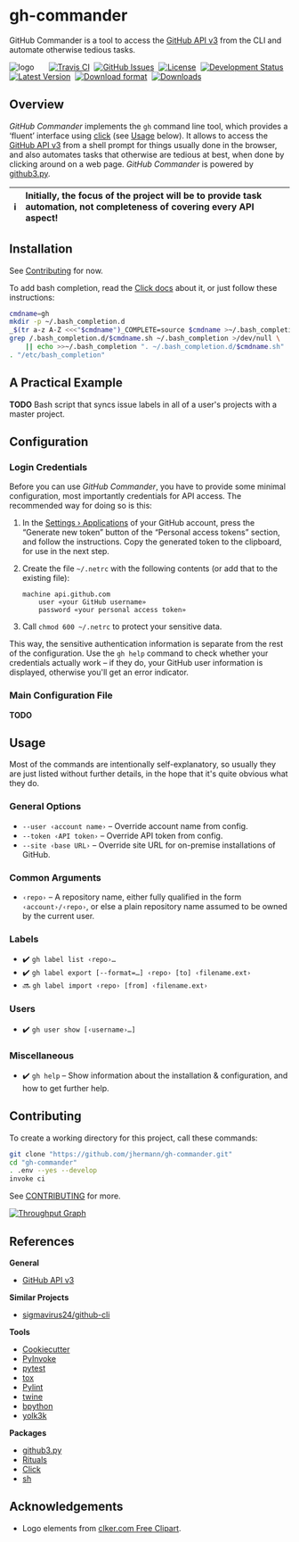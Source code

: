 # gh-commander

GitHub Commander is a tool to access the
[GitHub API v3](https://developer.github.com/v3/)
from the CLI and automate otherwise tedious tasks.

![logo](https://raw.githubusercontent.com/jhermann/gh-commander/master/docs/_static/logo-64.png)
 
 [![Travis CI](https://api.travis-ci.org/jhermann/gh-commander.svg)](https://travis-ci.org/jhermann/gh-commander)
 [![GitHub Issues](https://img.shields.io/github/issues/jhermann/gh-commander.svg)](https://github.com/jhermann/gh-commander/issues)
 [![License](https://img.shields.io/pypi/l/gh-commander.svg)](https://github.com/jhermann/gh-commander/blob/master/LICENSE)
 [![Development Status](https://pypip.in/status/gh-commander/badge.svg)](https://pypi.python.org/pypi/gh-commander/)
 [![Latest Version](https://img.shields.io/pypi/v/gh-commander.svg)](https://pypi.python.org/pypi/gh-commander/)
 [![Download format](https://pypip.in/format/gh-commander/badge.svg)](https://pypi.python.org/pypi/gh-commander/)
 [![Downloads](https://img.shields.io/pypi/dw/gh-commander.svg)](https://pypi.python.org/pypi/gh-commander/)


## Overview

*GitHub Commander* implements the ``gh`` command line tool,
which provides a ‘fluent’ interface
using [click](https://github.com/mitsuhiko/click)
(see [Usage](#usage) below).
It allows to access the
[GitHub API v3](https://developer.github.com/v3/)
from a shell prompt for things usually done in the browser,
and also automates tasks that otherwise are tedious at best,
when done by clicking around on a web page.
*GitHub Commander* is powered by [github3.py](https://github.com/sigmavirus24/github3.py).

:information_source: | Initially, the focus of the project will be to provide task automation, not completeness of covering every API aspect!
---- | :----


## Installation

See [Contributing](#contributing) for now.

To add bash completion, read the [Click docs](http://click.pocoo.org/4/bashcomplete/#activation) about it,
or just follow these instructions:

```sh
cmdname=gh
mkdir -p ~/.bash_completion.d
_$(tr a-z A-Z <<<"$cmdname")_COMPLETE=source $cmdname >~/.bash_completion.d/$cmdname.sh
grep /.bash_completion.d/$cmdname.sh ~/.bash_completion >/dev/null \
    || echo >>~/.bash_completion ". ~/.bash_completion.d/$cmdname.sh"
. "/etc/bash_completion"
```


## A Practical Example

**TODO** Bash script that syncs issue labels in all of a user's projects with a master project.


## Configuration

### Login Credentials
Before you can use *GitHub Commander*, you have to provide some minimal configuration,
most importantly credentials for API access. The recommended way for doing so is this:

 1. In the [Settings › Applications](https://github.com/settings/applications) of your GitHub account,
    press the “Generate new token” button of the “Personal access tokens” section, and follow the instructions.
    Copy the generated token to the clipboard, for use in the next step.
 2. Create the file ``~/.netrc`` with the following contents (or add that to the existing file):

        machine api.github.com
            user «your GitHub username»
            password «your personal access token»

 3. Call ``chmod 600 ~/.netrc`` to protect your sensitive data.

This way, the sensitive authentication information is separate from the rest of the configuration.
Use the ``gh help`` command to check whether your credentials actually work
– if they do, your GitHub user information is displayed, otherwise you'll get an error indicator.


### Main Configuration File

**TODO**


## Usage

Most of the commands are intentionally self-explanatory,
so usually they are just listed without further details,
in the hope that it's quite obvious what they do.


### General Options

 * ``--user ‹account name›`` – Override account name from config.
 * ``--token ‹API token›`` – Override API token from config.
 * ``--site ‹base URL›`` – Override site URL for on-premise installations of GitHub.

### Common Arguments

 * ``‹repo›`` – A repository name, either fully qualified in the form ``‹account›/‹repo›``, or else a plain repository name assumed to be owned by the current user.


### Labels

 * :heavy_check_mark: ``gh label list ‹repo›…``
 * :heavy_check_mark: ``gh label export [--format=…] ‹repo› [to] ‹filename.ext›``
 * :soon: ``gh label import ‹repo› [from] ‹filename.ext›``


### Users

 * :heavy_check_mark: ``gh user show [‹username›…]``


### Miscellaneous

 * :heavy_check_mark: ``gh help`` – Show information about the installation & configuration, and how to get further help.


## Contributing

To create a working directory for this project, call these commands:

```sh
git clone "https://github.com/jhermann/gh-commander.git"
cd "gh-commander"
. .env --yes --develop
invoke ci
```

See [CONTRIBUTING](https://github.com/jhermann/gh-commander/blob/master/CONTRIBUTING.md) for more.

[![Throughput Graph](https://graphs.waffle.io/jhermann/gh-commander/throughput.svg)](https://waffle.io/jhermann/gh-commander/metrics)


## References

**General**
* [GitHub API v3](https://developer.github.com/v3/)

**Similar Projects**
* [sigmavirus24/github-cli](https://github.com/sigmavirus24/github-cli)

**Tools**

* [Cookiecutter](http://cookiecutter.readthedocs.org/en/latest/)
* [PyInvoke](http://www.pyinvoke.org/)
* [pytest](http://pytest.org/latest/contents.html)
* [tox](https://tox.readthedocs.org/en/latest/)
* [Pylint](http://docs.pylint.org/)
* [twine](https://github.com/pypa/twine#twine)
* [bpython](http://docs.bpython-interpreter.org/)
* [yolk3k](https://github.com/myint/yolk#yolk)

**Packages**

* [github3.py](http://github3py.readthedocs.org/)
* [Rituals](https://jhermann.github.io/rituals)
* [Click](http://click.pocoo.org/)
* [sh](http://amoffat.github.io/sh/)


## Acknowledgements

 * Logo elements from [clker.com Free Clipart](http://www.clker.com/).
